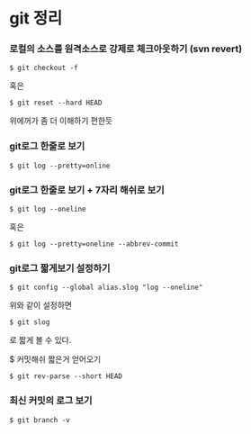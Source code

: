 # git 정리

### 로컬의 소스를 원격소스로 강제로 체크아웃하기 (svn revert)

```
$ git checkout -f
```

혹은

```
$ git reset --hard HEAD
```

위에꺼가 좀 더 이해하기 편한듯

###  git로그 한줄로 보기

```
$ git log --pretty=online
```

### git로그 한줄로 보기 + 7자리 해쉬로 보기

```
$ git log --oneline
```
혹은
```
$ git log --pretty=oneline --abbrev-commit
```

### git로그 짧게보기 설정하기

```
$ git config --global alias.slog "log --oneline"
```

위와 같이 설정하면

```
$ git slog
```
로 짧게 볼 수 있다.

$ 커밋해쉬 짧은거 얻어오기

```
$ git rev-parse --short HEAD
```

### 최신 커밋의 로그 보기

```
$ git branch -v
```
